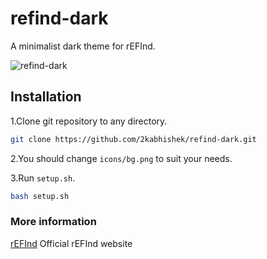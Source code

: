 # refind-dark

A minimalist dark theme for rEFInd.

![refind-dark](https://i.imgur.com/J94Di2K.png)

## Installation

1.Clone git repository to any directory.

```bash
git clone https://github.com/2kabhishek/refind-dark.git
```

2.You should change `icons/bg.png` to suit your needs.

3.Run `setup.sh`.

```bash
bash setup.sh
```

### More information

[rEFInd](http://www.rodsbooks.com/refind/) Official rEFInd website
